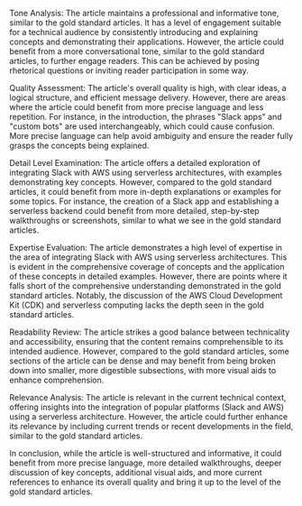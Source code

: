 Tone Analysis:
The article maintains a professional and informative tone, similar to the gold standard articles. It has a level of engagement suitable for a technical audience by consistently introducing and explaining concepts and demonstrating their applications. However, the article could benefit from a more conversational tone, similar to the gold standard articles, to further engage readers. This can be achieved by posing rhetorical questions or inviting reader participation in some way. 

Quality Assessment:
The article's overall quality is high, with clear ideas, a logical structure, and efficient message delivery. However, there are areas where the article could benefit from more precise language and less repetition. For instance, in the introduction, the phrases "Slack apps" and "custom bots" are used interchangeably, which could cause confusion. More precise language can help avoid ambiguity and ensure the reader fully grasps the concepts being explained.

Detail Level Examination:
The article offers a detailed exploration of integrating Slack with AWS using serverless architectures, with examples demonstrating key concepts. However, compared to the gold standard articles, it could benefit from more in-depth explanations or examples for some topics. For instance, the creation of a Slack app and establishing a serverless backend could benefit from more detailed, step-by-step walkthroughs or screenshots, similar to what we see in the gold standard articles.

Expertise Evaluation:
The article demonstrates a high level of expertise in the area of integrating Slack with AWS using serverless architectures. This is evident in the comprehensive coverage of concepts and the application of these concepts in detailed examples. However, there are points where it falls short of the comprehensive understanding demonstrated in the gold standard articles. Notably, the discussion of the AWS Cloud Development Kit (CDK) and serverless computing lacks the depth seen in the gold standard articles.

Readability Review:
The article strikes a good balance between technicality and accessibility, ensuring that the content remains comprehensible to its intended audience. However, compared to the gold standard articles, some sections of the article can be dense and may benefit from being broken down into smaller, more digestible subsections, with more visual aids to enhance comprehension.

Relevance Analysis:
The article is relevant in the current technical context, offering insights into the integration of popular platforms (Slack and AWS) using a serverless architecture. However, the article could further enhance its relevance by including current trends or recent developments in the field, similar to the gold standard articles.

In conclusion, while the article is well-structured and informative, it could benefit from more precise language, more detailed walkthroughs, deeper discussion of key concepts, additional visual aids, and more current references to enhance its overall quality and bring it up to the level of the gold standard articles.